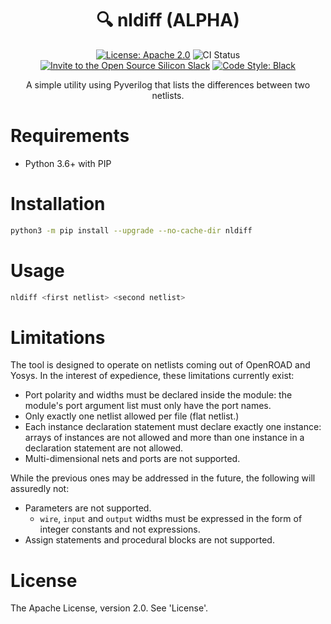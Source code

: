 <h1 align="center">🔍 nldiff (ALPHA)</h1>
<p align="center">
    <a href="https://opensource.org/licenses/Apache-2.0"><img src="https://img.shields.io/badge/License-Apache%202.0-blue.svg" alt="License: Apache 2.0"/></a>
    <img src="https://github.com/efabless/nldiff/actions/workflows/ci.yml/badge.svg?branch=main" alt="CI Status" />
    <a href="https://invite.skywater.tools"><img src="https://img.shields.io/badge/Community-Open%20Source%20Silicon-ff69b4?logo=slack" alt="Invite to the Open Source Silicon Slack"/></a>
    <a href="https://github.com/psf/black"><img src="https://img.shields.io/badge/code%20style-black-000000.svg" alt="Code Style: Black"/></a>
</p>

<p align="center">A simple utility using Pyverilog that lists the differences between two netlists.</p>

# Requirements
* Python 3.6+ with PIP

# Installation
```sh
python3 -m pip install --upgrade --no-cache-dir nldiff
```

# Usage
```sh
nldiff <first netlist> <second netlist>
```

# Limitations
The tool is designed to operate on netlists coming out of OpenROAD and Yosys. In the interest of expedience, these limitations currently exist:

* Port polarity and widths must be declared inside the module: the module's port argument list must only have the port names.
* Only exactly one netlist allowed per file (flat netlist.)
* Each instance declaration statement must declare exactly one instance: arrays of instances are not allowed and more than one instance in a declaration statement are not allowed.
* Multi-dimensional nets and ports are not supported.

While the previous ones may be addressed in the future, the following will assuredly not:
* Parameters are not supported.
    * `wire`, `input` and `output` widths must be expressed in the form of integer constants and not expressions.
* Assign statements and procedural blocks are not supported.

# License
The Apache License, version 2.0. See 'License'.

